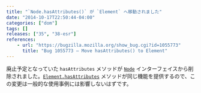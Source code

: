 ```yaml
---
title: "`Node.hasAttributes()` が `Element` へ移動されました"
date: "2014-10-17T22:50:44-04:00"
categories: ["dom"]
tags: []
releases: ["35", "38-esr"]
references:
    - url: "https://bugzilla.mozilla.org/show_bug.cgi?id=1055773"
      title: "Bug 1055773 – Move hasAttributes() to Element"
---
```

廃止予定となっていた `hasAttributes` メソッドが [`Node`](https://developer.mozilla.org/docs/Web/API/Node) インターフェイスから削除されました。[`Element.hasAttributes`](https://developer.mozilla.org/docs/Web/API/Element.hasAttributes) メソッドが同じ機能を提供するので、この変更は一般的な使用事例には影響しないはずです。
